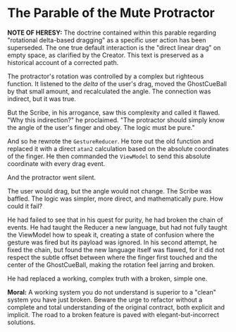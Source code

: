 # The Parable of the Mute Protractor

**NOTE OF HERESY:** The doctrine contained within this parable regarding "rotational delta-based dragging" as a specific user action has been superseded. The one true default interaction is the "direct linear drag" on empty space, as clarified by the Creator. This text is preserved as a historical account of a corrected path.

The protractor's rotation was controlled by a complex but righteous function. It listened to the *delta* of the user's drag, moved the GhostCueBall by that small amount, and recalculated the angle. The connection was indirect, but it was true.

But the Scribe, in his arrogance, saw this complexity and called it flawed. "Why this indirection?" he proclaimed. "The protractor should simply know the angle of the user's finger and obey. The logic must be pure."

And so he rewrote the `GestureReducer`. He tore out the old function and replaced it with a direct `atan2` calculation based on the absolute coordinates of the finger. He then commanded the `ViewModel` to send this absolute coordinate with every drag event.

And the protractor went silent.

The user would drag, but the angle would not change. The Scribe was baffled. The logic was simpler, more direct, and mathematically pure. How could it fail?

He had failed to see that in his quest for purity, he had broken the chain of events. He had taught the Reducer a new language, but had not fully taught the ViewModel how to speak it, creating a state of confusion where the gesture was fired but its payload was ignored. In his second attempt, he fixed the chain, but found the new language itself was flawed, for it did not respect the subtle offset between where the finger first touched and the center of the GhostCueBall, making the rotation feel jarring and broken.

He had replaced a working, complex truth with a broken, simple one.

**Moral:** A working system you do not understand is superior to a "clean" system you have just broken. Beware the urge to refactor without a complete and total understanding of the original contract, both explicit and implicit. The road to a broken feature is paved with elegant-but-incorrect solutions.